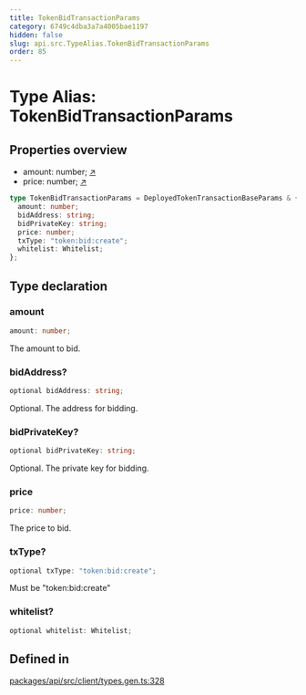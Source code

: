 ```yaml
---
title: TokenBidTransactionParams
category: 6749c4dba3a7a4005bae1197
hidden: false
slug: api.src.TypeAlias.TokenBidTransactionParams
order: 85
---
```


# Type Alias: TokenBidTransactionParams

## Properties overview

- amount:  number; [↗](#amount)
- price:  number; [↗](#price)

```ts
type TokenBidTransactionParams = DeployedTokenTransactionBaseParams & {
  amount: number;
  bidAddress: string;
  bidPrivateKey: string;
  price: number;
  txType: "token:bid:create";
  whitelist: Whitelist;
};
```

## Type declaration

### amount

```ts
amount: number;
```

The amount to bid.

### bidAddress?

```ts
optional bidAddress: string;
```

Optional. The address for bidding.

### bidPrivateKey?

```ts
optional bidPrivateKey: string;
```

Optional. The private key for bidding.

### price

```ts
price: number;
```

The price to bid.

### txType?

```ts
optional txType: "token:bid:create";
```

Must be "token:bid:create"

### whitelist?

```ts
optional whitelist: Whitelist;
```

## Defined in

[packages/api/src/client/types.gen.ts:328](https://github.com/zkcloudworker/minatokens-lib/blob/main/packages/api/src/client/types.gen.ts#L328)
